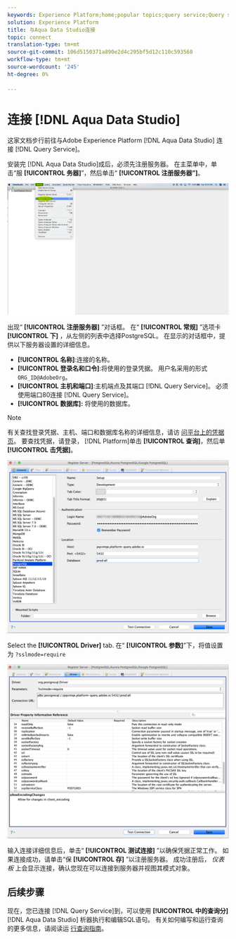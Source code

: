```yaml
---
keywords: Experience Platform;home;popular topics;query service;Query service;Aqua Data Studio;Aqua data studio;connect to query service;
solution: Experience Platform
title: 与Aqua Data Studio连接
topic: connect
translation-type: tm+mt
source-git-commit: 106d5150371a890e2d4c295bf5d12c110c593568
workflow-type: tm+mt
source-wordcount: '245'
ht-degree: 0%

---
```



# 连接 [!DNL Aqua Data Studio]

这家文档步行前往与Adobe Experience Platform [!DNL Aqua Data Studio] 连接 [!DNL Query Service]。

安装完 [!DNL Aqua Data Studio]成后，必须先注册服务器。 在主菜单中，单击“服 **[!UICONTROL 务器]**”，然后单击“ **[!UICONTROL 注册服务器”]**。

![](../images/clients/aqua-data-studio/register-server.png)

出现“ **[!UICONTROL 注册服务器]** ”对话框。 在“ **[!UICONTROL 常规]** ”选项卡 **[!UICONTROL 下]** ，从左侧的列表中选择PostgreSQL。 在显示的对话框中，提供以下服务器设置的详细信息。

- **[!UICONTROL 名称]**:连接的名称。
- **[!UICONTROL 登录名和口令]**:将使用的登录凭据。 用户名采用的形式 `ORG_ID@AdobeOrg`。
- **[!UICONTROL 主机和端口]**:主机端点及其端口 [!DNL Query Service]。 必须使用端口80连接 [!DNL Query Service]。
- **[!UICONTROL 数据库]:** 将使用的数据库。

>[!NOTE]
>
>有关查找登录凭据、主机、端口和数据库名称的详细信息，请访 [问平台上的凭据页](https://platform.adobe.com/query/configuration)。 要查找凭据，请登录， [!DNL Platform]单击 **[!UICONTROL 查询]**，然后单 **[!UICONTROL 击凭据]**。

![](../images/clients/aqua-data-studio/register-server-general-tab.png)

Select the **[!UICONTROL Driver]** tab. 在“ **[!UICONTROL 参数]**”下，将值设置为 `?sslmode=require`

![](../images/clients/aqua-data-studio/register-server-driver-tab.png)

输入连接详细信息后，单击“ **[!UICONTROL 测试连接]** ”以确保凭据正常工作。 如果连接成功，请单击“保 **[!UICONTROL 存]** ”以注册服务器。 成功注册后， *仪表板* 上会显示连接，确认您现在可以连接到服务器并视图其模式对象。

## 后续步骤

现在，您已连接 [!DNL Query Service]到，可以使用 **[!UICONTROL 中的查询分]**[!DNL Aqua Data Studio] 析器执行和编辑SQL语句。 有关如何编写和运行查询的更多信息，请阅读运 [行查询指南](../creating-queries/creating-queries.md)。